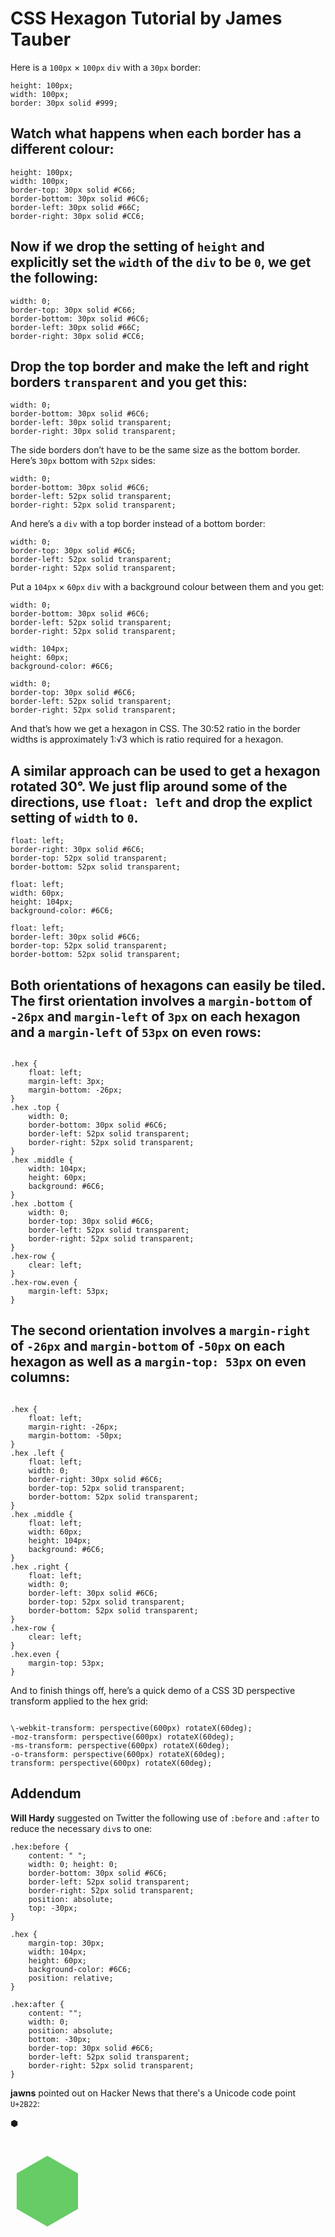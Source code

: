 # CSS Hexagon Tutorial by James Tauber

Here is a `100px` × `100px` `div` with a `30px` border:

    height: 100px;
    width: 100px;
    border: 30px solid #999;

## Watch what happens when each border has a different colour:

    height: 100px;
    width: 100px;
    border-top: 30px solid #C66;
    border-bottom: 30px solid #6C6;
    border-left: 30px solid #66C;
    border-right: 30px solid #CC6;

## Now if we drop the setting of `height` and explicitly set the `width` of the `div` to be `0`, we get the following:

    width: 0;
    border-top: 30px solid #C66;
    border-bottom: 30px solid #6C6;
    border-left: 30px solid #66C;
    border-right: 30px solid #CC6;

## Drop the top border and make the left and right borders `transparent` and you get this:

    width: 0;
    border-bottom: 30px solid #6C6;
    border-left: 30px solid transparent;
    border-right: 30px solid transparent;

The side borders don’t have to be the same size as the bottom border. Here’s `30px` bottom with `52px` sides:

    width: 0;
    border-bottom: 30px solid #6C6;
    border-left: 52px solid transparent;
    border-right: 52px solid transparent;

And here’s a `div` with a top border instead of a bottom border:

    width: 0;
    border-top: 30px solid #6C6;
    border-left: 52px solid transparent;
    border-right: 52px solid transparent;

Put a `104px` × `60px` `div` with a background colour between them and you get:

    width: 0;
    border-bottom: 30px solid #6C6;
    border-left: 52px solid transparent;
    border-right: 52px solid transparent;

    width: 104px;
    height: 60px;
    background-color: #6C6;

    width: 0;
    border-top: 30px solid #6C6;
    border-left: 52px solid transparent;
    border-right: 52px solid transparent;

And that’s how we get a hexagon in CSS. The 30:52 ratio in the border widths is approximately 1:√3 which is ratio required for a hexagon.

## A similar approach can be used to get a hexagon rotated 30°. We just flip around some of the directions, use `float: left` and drop the explict setting of `width` to `0`.

    float: left;
    border-right: 30px solid #6C6;
    border-top: 52px solid transparent;
    border-bottom: 52px solid transparent;

    float: left;
    width: 60px;
    height: 104px;
    background-color: #6C6;

    float: left;
    border-left: 30px solid #6C6;
    border-top: 52px solid transparent;
    border-bottom: 52px solid transparent;

## Both orientations of hexagons can easily be tiled. The first orientation involves a `margin-bottom` of `-26px` and `margin-left` of `3px` on each hexagon and a `margin-left` of `53px` on even rows:

```

.hex {
    float: left;
    margin-left: 3px;
    margin-bottom: -26px;
}
.hex .top {
    width: 0;
    border-bottom: 30px solid #6C6;
    border-left: 52px solid transparent;
    border-right: 52px solid transparent;
}
.hex .middle {
    width: 104px;
    height: 60px;
    background: #6C6;
}
.hex .bottom {
    width: 0;
    border-top: 30px solid #6C6;
    border-left: 52px solid transparent;
    border-right: 52px solid transparent;
}
.hex-row {
    clear: left;
}
.hex-row.even {
    margin-left: 53px;
}

```


## The second orientation involves a `margin-right` of `-26px` and `margin-bottom` of `-50px` on each hexagon as well as a `margin-top: 53px` on even columns:

```

.hex {
    float: left;
    margin-right: -26px;
    margin-bottom: -50px;
}
.hex .left {
    float: left;
    width: 0;
    border-right: 30px solid #6C6;
    border-top: 52px solid transparent;
    border-bottom: 52px solid transparent;
}
.hex .middle {
    float: left;
    width: 60px;
    height: 104px;
    background: #6C6;
}
.hex .right {
    float: left;
    width: 0;
    border-left: 30px solid #6C6;
    border-top: 52px solid transparent;
    border-bottom: 52px solid transparent;
}
.hex-row {
    clear: left;
}
.hex.even {
    margin-top: 53px;
}

```

And to finish things off, here’s a quick demo of a CSS 3D perspective transform applied to the hex grid:

```

\-webkit-transform: perspective(600px) rotateX(60deg);
-moz-transform: perspective(600px) rotateX(60deg);
-ms-transform: perspective(600px) rotateX(60deg);
-o-transform: perspective(600px) rotateX(60deg);
transform: perspective(600px) rotateX(60deg);
```


Addendum
--------

**Will Hardy** suggested on Twitter the following use of `:before` and `:after` to reduce the necessary `div`s to one:

```
.hex:before {
    content: " ";
    width: 0; height: 0;
    border-bottom: 30px solid #6C6;
    border-left: 52px solid transparent;
    border-right: 52px solid transparent;
    position: absolute;
    top: -30px;
}

.hex {
    margin-top: 30px;
    width: 104px;
    height: 60px;
    background-color: #6C6;
    position: relative;
}

.hex:after {
    content: "";
    width: 0;
    position: absolute;
    bottom: -30px;
    border-top: 30px solid #6C6;
    border-left: 52px solid transparent;
    border-right: 52px solid transparent;
}
```


**jawns** pointed out on Hacker News that there's a Unicode code point `U+2B22`:

⬢

<span style="color: #6C6; font-size: 135px;">&#x2B22;</span>

